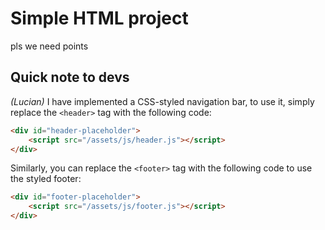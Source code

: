 # Simple HTML project
pls we need points

## Quick note to devs

*(Lucian)* I have implemented a CSS-styled navigation bar, to use it, simply replace the `<header>` tag with the following code:

```html
<div id="header-placeholder">
    <script src="/assets/js/header.js"></script>
</div>
```

Similarly, you can replace the `<footer>` tag with the following code to use the styled footer:

```html
<div id="footer-placeholder">
    <script src="/assets/js/footer.js"></script>
</div>
```